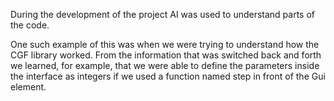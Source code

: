 During the development of the project AI was used to understand parts of the code.

One such example of this was when we were trying to understand how the CGF library worked. From the information that was
switched back and forth we learned, for example, that we were able to define the parameters inside the interface as integers if
we used a function named step in front of the Gui element.
